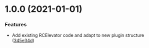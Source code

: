 # 1.0.0 (2021-01-01)


### Features

* Add existing RCElevator code and adapt to new plugin structure ([345e34d](https://github.com/raidcraft/rcelevator/commit/345e34dcbbb0e222c2ec3d5f82278917ee324d4d))
